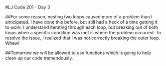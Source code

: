  #LJ Code 201 - Day 3

 ##For some reason, nesting two loops caused more of a problem than I anticipated.  I have done this before, but still had a heck of a time getting it to work.  I understand iterating through each loop, but breaking out of both loops when a specific condition was met is where the problem occurred.  To resolve the issue, I realized that I was not correctly breaking the outer loop.  Whew!

 ##Tomorrow we will be allowed to use functions which is going to help clean up our code tremendously.  
